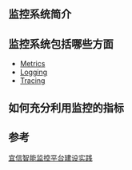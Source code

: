 
## 监控系统简介

## 监控系统包括哪些方面

* [Metrics](metrics/readme.md)
* [Logging](logging/readme.md)
* [Tracing](tracing/readme.md)

## 如何充分利用监控的指标



## 参考
[宜信智能监控平台建设实践](https://juejin.im/post/5dd49d13f265da0bb854bfdf?utm_source=gold_browser_extension)
